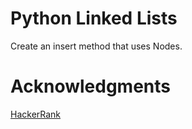 # Python Linked Lists
Create an insert method that uses Nodes.

# Acknowledgments

[HackerRank](www.hackerrank.com)

